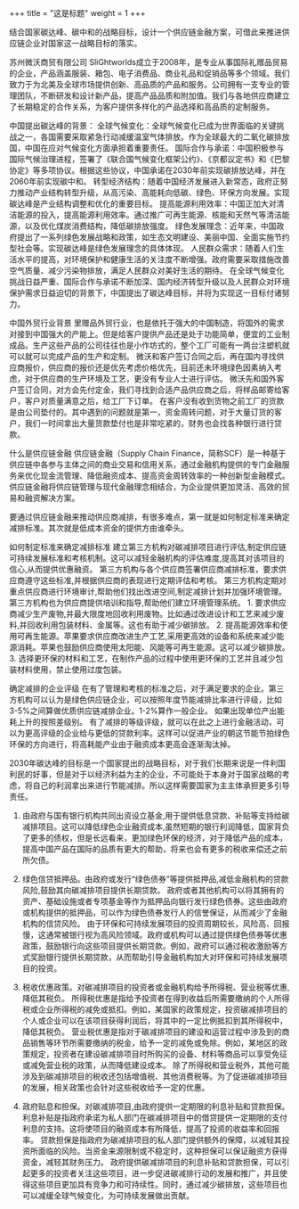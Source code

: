 +++ 
title = "这是标题" 
weight = 1 
+++

结合国家碳达峰、碳中和的战略目标，设计一个供应链金融方案，可借此来推进供应链企业对国家这一战略目标的落实。



苏州微沃商贸有限公司
	SliGhtworlds成立于2008年，是专业从事国际礼赠品贸易的企业，产品涵盖服装、箱包、电子消费品、商业礼品和促销品等多个领域。我们致力于为北美及全球市场提供创新、高品质的产品和服务。公司拥有一支专业的管理团队，不断研发和设计新产品，提高产品品质和附加值。我们与各地供应商建立了长期稳定的合作关系，为客户提供多样化的产品选择和高品质的定制服务。

中国提出碳达峰的背景：
	全球气候变化：全球气候变化已成为世界面临的关键挑战之一，各国需要采取紧急行动减缓温室气体排放。作为全球最大的二氧化碳排放国，中国在应对气候变化方面承担着重要责任。
	国际合作与承诺：中国积极参与国际气候治理进程，签署了《联合国气候变化框架公约》、《京都议定书》和《巴黎协定》等多项协议。根据这些协议，中国承诺在2030年前实现碳排放达峰，并在2060年前实现碳中和。
	转型经济结构：随着中国经济发展进入新常态，政府正努力推动产业结构转型升级，从高污染、高能耗向低碳、绿色、环保方向发展。实现碳达峰是产业结构调整和优化的重要目标。
	提高能源利用效率：中国正加大对清洁能源的投入，提高能源利用效率。通过推广可再生能源、核能和天然气等清洁能源，以及优化煤炭消费结构，降低碳排放强度。
	绿色发展理念：近年来，中国政府提出了一系列绿色发展战略和政策，如生态文明建设、美丽中国、全面实施节约型社会等。实现碳达峰是绿色发展理念的具体体现。
	人民群众需求：随着人们生活水平的提高，对环境保护和健康生活的关注度不断增强。政府需要采取措施改善空气质量、减少污染物排放，满足人民群众对美好生活的期待。
	在全球气候变化挑战日益严重、国际合作与承诺不断加深、国内经济转型升级以及人民群众对环境保护需求日益迫切的背景下，中国提出了碳达峰目标，并将为实现这一目标付诸努力。

中国外贸行业背景
	里赠品外贸行业，也是依托于强大的中国制造，将国外的需求对接到中国强大的产能上。但是给客户提供产品还是处于功能简单，便宜的工业制成品。生产这些产品的公司往往也是小作坊式的，整个工厂可能有一两台注塑机就可以就可以完成产品的生产和定制。
	微沃和客户签订合同之后，再在国内寻找供应商报价，供应商的报价还是优先考虑价格优先，目前还未环境绿色因素纳入考虑，对于供应商的生产环境及工艺，更没有专业人士进行评估。
	微沃先和国外客户签订合同，对方会先付定金，我们寻找到合适产品供应商之后，将样品邮寄给客户，客户对质量满意之后，给工厂下订单。 在客户没有收到货物之前工厂的货款是由公司垫付的。其中遇到的问题就是第一，资金周转问题，对于大量订货的客户，我们一时间拿出大量货款垫付也是非常吃紧的，财务也会找各种银行进行贷款。

什么是供应链金融
	供应链金融（Supply Chain Finance，简称SCF）是一种基于供应链中各参与主体之间的商业交易和信用关系，通过金融机构提供的专门金融服务来优化现金流管理、降低融资成本、提高资金周转效率的一种创新型金融模式。供应链金融将供应链管理与现代金融理念相结合，为企业提供更加灵活、高效的贸易和融资解决方案。

要通过供应链金融来推动供应商减排，有很多难点，第一就是如何制定标准来确定减排标准。其次就是低成本资金的提供方由谁牵头。

如何制定标准来确定减排标准
	建立第三方机构对碳减排项目进行评估,制定供应链可持续发展标准和考核机制。这可以减轻金融机构的评估难度,提高其对该项目的信心,从而提供优惠融资。
	第三方机构与各个供应商签署供应商减排标准，要求供应商遵守这些标准,并根据供应商的表现进行定期评估和考核。
	第三方机构定期对重点供应商进行环境审计,帮助他们找出改进空间,制定减排计划并加强环境管理。第三方机构也为供应商提供培训和指导,帮助他们建立环境管理系统。
		1. 要求供应商减少生产废物,并最大限度地回收利用废物。比如通过改进设计和工艺来减少废料,并回收利用包装材料、金属等。这也有助于减少碳排放。
		2. 提高能源效率和使用可再生能源。苹果要求供应商改进生产工艺,采用更高效的设备和系统来减少能源消耗。苹果也鼓励供应商使用太阳能、风能等可再生能源。这可以减少碳排放。
		3. 选择更环保的材料和工艺，在制作产品的过程中使用更环保的工艺并且减少包装材料使用，禁止使用过度包装。

确定减排的企业评级
	在有了管理和考核的标准之后，对于满足要求的企业。第三方机构可以认为是绿色供应链企业，可以按照年度节能减排比率进行评级，比如3-5%之间算做优质供应链减排企业。1-2%算作一般企业。 如果出现单位产出能耗上升的按照差级别。
	有了减排的等级评级，就可以在此之上进行金融活动，可以为更高评级的企业给与更低的贷款利率。这样可以促进产业的朝这节能节拍绿色环保的方向进行，将高耗能产业由于融资成本更高会逐渐淘汰掉。

2030年碳达峰的目标是一个国家提出的战略目标，对于我们长期来说是一件利国利民的好事，但是对于以经济利益为主的企业，不可能处于本身对于国家战略的考虑，将自己的利润拿出来进行节能减排。所以这样需要国家为主主体承担更多引导责任。

1. 由政府与国有银行机构共同出资设立基金,用于提供低息贷款、补贴等支持给碳减排项目。这可以降低绿色企业融资成本,虽然短期的银行利润降低，国家背负了更多的债权，但是长远看来，更加绿色环保的经济，对于降低产品的成本，提高中国产品在国际的品质有更大的帮助，将来也会有更多的税收来偿还之前所欠债。
2. 绿色信贷抵押品。由政府或发行“绿色债券”等提供抵押品,减低金融机构的贷款风险,鼓励其向碳减排项目提供长期贷款。
	政府或者其他机构可以将其拥有的资产、基础设施或者专项基金等作为抵押品向银行发行绿色债券。这些由政府或机构提供的抵押品，可以作为绿色债券发行人的信誉保证，从而减少了金融机构的信贷风险。
	由于环保和可持续发展项目的投资周期较长，风险高、回报慢，这通常被银行视为高风险领域。政府或机构可以通过提供绿色债券等优惠政策，鼓励银行向这些项目提供长期贷款。例如，政府可以通过税收激励等方式奖励银行提供长期贷款，从而帮助引导金融机构加大对环保和可持续发展项目的投资。
3. 税收优惠政策。对碳减排项目的投资者或金融机构给予所得税、营业税等优惠,降低其税负。
	所得税优惠是指给予投资者在得到收益后所需要缴纳的个人所得税或企业所得税的减免或抵扣。例如，某国家的政策规定，投资碳减排项目的个人或企业可以在该项目获得利润后，将其中的一定比例抵扣到其所得税中，降低其税负。
	营业税优惠是指对于碳减排项目的建设和运营过程中涉及到的商品销售等环节所需要缴纳的税金，给予一定的减免或免除。例如，某地区的政策规定，投资者在建设碳减排项目时所购买的设备、材料等商品可以享受免征或减免营业税的政策，从而降低建设成本。
	除了所得税和营业税外，其他可能涉及到碳减排项目的税收还包括增值税、其他消费税等。为了促进碳减排项目的发展，相关政策也会针对这些税收给予一定的优惠。
	
4. 政府贴息和担保。对碳减排项目,由政府提供一定期限的利息补贴和贷款担保。
	利息补贴是指政府承诺为私人部门在碳减排项目中的借贷提供一定期限的支付利息的支持。这将使项目的融资成本有所降低，提高了投资的收益率和回报率。
	贷款担保是指政府为碳减排项目的私人部门提供额外的保障，以减轻其投资所面临的风险。当资金来源限制或不稳定时，这种担保可以保证融资方获得资金，减轻其财务压力。
	政府提供碳减排项目的利息补贴和贷款担保，可以引起更多的投资者关注这些项目，进一步促进碳减排行动的发展和推广，并且使得这些项目更加具有竞争力和可持续性。同时，通过减少碳排放，这些项目也可以减缓全球气候变化，为可持续发展做出贡献。
	

